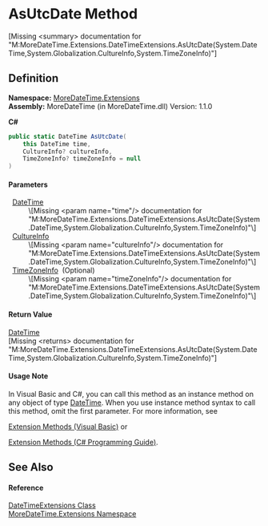 # AsUtcDate Method


\[Missing &lt;summary&gt; documentation for "M:MoreDateTime.Extensions.DateTimeExtensions.AsUtcDate(System.DateTime,System.Globalization.CultureInfo,System.TimeZoneInfo)"\]



## Definition
**Namespace:** <a href="N_MoreDateTime_Extensions.md">MoreDateTime.Extensions</a>  
**Assembly:** MoreDateTime (in MoreDateTime.dll) Version: 1.1.0

**C#**
``` C#
public static DateTime AsUtcDate(
	this DateTime time,
	CultureInfo? cultureInfo,
	TimeZoneInfo? timeZoneInfo = null
)
```



#### Parameters
<dl><dt>  <a href="https://learn.microsoft.com/dotnet/api/system.datetime" target="_blank" rel="noopener noreferrer">DateTime</a></dt><dd>\[Missing &lt;param name="time"/&gt; documentation for "M:MoreDateTime.Extensions.DateTimeExtensions.AsUtcDate(System.DateTime,System.Globalization.CultureInfo,System.TimeZoneInfo)"\]</dd><dt>  <a href="https://learn.microsoft.com/dotnet/api/system.globalization.cultureinfo" target="_blank" rel="noopener noreferrer">CultureInfo</a></dt><dd>\[Missing &lt;param name="cultureInfo"/&gt; documentation for "M:MoreDateTime.Extensions.DateTimeExtensions.AsUtcDate(System.DateTime,System.Globalization.CultureInfo,System.TimeZoneInfo)"\]</dd><dt>  <a href="https://learn.microsoft.com/dotnet/api/system.timezoneinfo" target="_blank" rel="noopener noreferrer">TimeZoneInfo</a>  (Optional)</dt><dd>\[Missing &lt;param name="timeZoneInfo"/&gt; documentation for "M:MoreDateTime.Extensions.DateTimeExtensions.AsUtcDate(System.DateTime,System.Globalization.CultureInfo,System.TimeZoneInfo)"\]</dd></dl>

#### Return Value
<a href="https://learn.microsoft.com/dotnet/api/system.datetime" target="_blank" rel="noopener noreferrer">DateTime</a>  
\[Missing &lt;returns&gt; documentation for "M:MoreDateTime.Extensions.DateTimeExtensions.AsUtcDate(System.DateTime,System.Globalization.CultureInfo,System.TimeZoneInfo)"\]

#### Usage Note
In Visual Basic and C#, you can call this method as an instance method on any object of type <a href="https://learn.microsoft.com/dotnet/api/system.datetime" target="_blank" rel="noopener noreferrer">DateTime</a>. When you use instance method syntax to call this method, omit the first parameter. For more information, see <a href="https://docs.microsoft.com/dotnet/visual-basic/programming-guide/language-features/procedures/extension-methods" target="_blank" rel="noopener noreferrer">

Extension Methods (Visual Basic)</a> or <a href="https://docs.microsoft.com/dotnet/csharp/programming-guide/classes-and-structs/extension-methods" target="_blank" rel="noopener noreferrer">

Extension Methods (C# Programming Guide)</a>.

## See Also


#### Reference
<a href="T_MoreDateTime_Extensions_DateTimeExtensions.md">DateTimeExtensions Class</a>  
<a href="N_MoreDateTime_Extensions.md">MoreDateTime.Extensions Namespace</a>  
